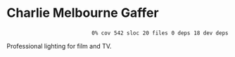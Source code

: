 # Charlie Melbourne Gaffer


<p align="right">
    <code>0% cov</code>&nbsp;
    <code>542 sloc</code>&nbsp;
    <code>20 files</code>&nbsp;
    <code>0 deps</code>&nbsp;
    <code>18 dev deps</code>
</p>

Professional lighting for film and TV.

<!-- START doctoc -->
<!-- END doctoc -->
